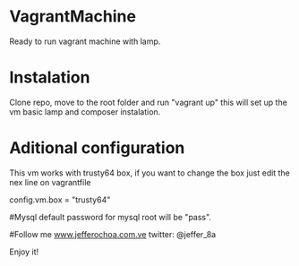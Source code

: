 # VagrantMachine
Ready to run vagrant machine with lamp.

# Instalation
Clone repo, move to the root folder and run "vagrant up" this will set up the vm basic lamp and composer instalation.

# Aditional configuration

This vm works with trusty64 box, if you want to change the box just edit the nex line on vagrantfile

config.vm.box = "trusty64"

#Mysql
default password for mysql root will be "pass".

#Follow me
www.jefferochoa.com.ve
twitter: @jeffer_8a

Enjoy it!
